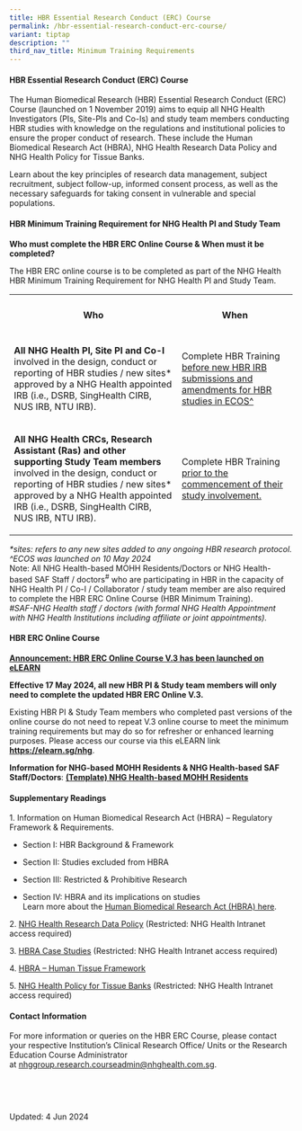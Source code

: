 ```yaml
---
title: HBR Essential Research Conduct (ERC) Course
permalink: /hbr-essential-research-conduct-erc-course/
variant: tiptap
description: ""
third_nav_title: Minimum Training Requirements
---
```

<h4><strong>HBR Essential Research Conduct (ERC) Course</strong></h4>
<p>The Human Biomedical Research (HBR) Essential Research Conduct (ERC) Course
(launched on 1 November 2019) aims to equip all NHG Health Investigators
(PIs, Site-PIs and Co-Is) and study team members conducting HBR studies
with knowledge on the regulations and institutional policies to ensure
the proper conduct of research. These include the Human Biomedical Research
Act (HBRA), NHG Health Research Data Policy and NHG Health Policy for Tissue
Banks.</p>
<p>Learn about the key principles of research data management, subject recruitment,
subject follow-up, informed consent process, as well as the necessary safeguards
for taking consent in vulnerable and special populations.</p>
<p></p>
<h4><strong>HBR Minimum Training Requirement for NHG Health PI and Study Team</strong></h4>
<p></p>
<p><strong>Who must complete the HBR ERC Online Course &amp; When must it be completed?&nbsp;</strong>
</p>
<p>The HBR ERC online course is to be completed as part of the NHG Health
HBR Minimum Training Requirement for NHG Health PI and Study Team.</p>
<p></p>
<table style="minWidth: 50px">
<colgroup>
<col>
<col>
</colgroup>
<tbody>
<tr>
<th rowspan="1" colspan="1">
<h4>Who</h4>
</th>
<th rowspan="1" colspan="1">
<h4>When</h4>
</th>
</tr>
<tr>
<td rowspan="1" colspan="1">
<p><strong>All NHG Health PI, Site PI and Co-I</strong> involved in the design,
conduct or reporting of HBR studies / new sites* approved by a NHG Health
appointed IRB (i.e., DSRB, SingHealth CIRB, NUS IRB, NTU IRB).</p>
</td>
<td rowspan="1" colspan="1">
<p>Complete HBR Training <u>before new HBR IRB submissions and amendments for HBR studies in ECOS^</u>
</p>
</td>
</tr>
<tr>
<td rowspan="1" colspan="1">
<p><strong>All NHG Health CRCs, Research Assistant (Ras) and other supporting Study Team members</strong> involved
in the design, conduct or reporting of HBR studies / new sites* approved
by a NHG Health appointed IRB (i.e., DSRB, SingHealth CIRB, NUS IRB, NTU
IRB).</p>
</td>
<td rowspan="1" colspan="1">
<p>Complete HBR Training <u>prior to the commencement of their study involvement.</u>
</p>
</td>
</tr>
</tbody>
</table>
<p></p>
<p></p>
<p><em>*sites: refers to any new sites added to any ongoing HBR research protocol.</em>
<br><em>^ECOS was launched on 10 May 2024</em>
<br>Note: All NHG Health-based MOHH Residents/Doctors or NHG Health-based
SAF Staff / doctors<sup>#</sup> who are participating in HBR in the capacity
of NHG Health PI / Co-I / Collaborator / study team member are also required
to complete the HBR ERC Online Course (HBR Minimum Training).
<br><em>#SAF-NHG Health staff / doctors (with formal NHG Health Appointment with NHG Health Institutions including affiliate or joint appointments).</em>
</p>
<p></p>
<h4><strong>HBR ERC Online Course</strong></h4>
<p><strong><u>Announcement: HBR ERC Online Course V.3 has been launched on eLEARN</u>&nbsp;</strong>
</p>
<p><strong>Effective 17 May 2024, all new HBR PI &amp; Study team members will only need to complete the updated HBR ERC Online V.3.</strong>
</p>
<p>Existing HBR PI &amp;&nbsp;Study Team members who completed past versions
of the online course do not need to repeat V.3 online course to meet the
minimum training requirements but may do so for refresher or enhanced learning
purposes. Please access our course via this eLEARN link <strong><a href="https://elearn.sg/nhg" rel="noopener noreferrer nofollow" target="_blank"><u>https://elearn.sg/nhg</u></a></strong>.</p>
<p><strong>Information for NHG-based MOHH Residents &amp; NHG Health-based SAF Staff/Doctors</strong>:&nbsp;<strong><a href="/files/Minimum Training/nhg_based_mohh_template_access_request_to_hbr_erc_online_guide.pdf" rel="noopener noreferrer nofollow" target="_blank"><u>(Template) NHG Health-based MOHH Residents</u></a></strong>
</p>
<h4><strong>Supplementary Readings</strong></h4>
<p>1. Information on Human Biomedical Research Act (HBRA) – Regulatory Framework
&amp; Requirements.</p>
<ul data-tight="true" class="tight">
<li>
<p>Section I: HBR Background &amp; Framework</p>
</li>
<li>
<p>Section II: Studies excluded from HBRA</p>
</li>
<li>
<p>Section III: Restricted &amp; Prohibitive Research</p>
</li>
<li>
<p>Section IV: HBRA and its implications on studies
<br>Learn more about the <a href="/hbra/" rel="noopener nofollow" target="_blank">Human Biomedical Research Act (HBRA) here</a>.</p>
</li>
</ul>
<p></p>
<p>2. <a href="https://mynhg.nhg.com.sg/dept/RCU/_layouts/15/guestaccess.aspx?guestaccesstoken=XC9ggDdEPOhpEigbLRsiwZizHnKf%2bY4upemhGy1f42s%3d&amp;docid=2_1eb0c7282f05d4fb3a1be2c45ded95369&amp;rev=1" rel="noopener nofollow" target="_blank">NHG Health Research Data Policy</a> (Restricted:
NHG Health Intranet access required)</p>
<p>3. <a href="https://mynhg.nhg.com.sg/dept/rcu/Pages/default.aspx?RootFolder=%2Fdept%2FRCU%2FShared%20Library%2FResearch%20Institution%2FCase%20Studies&amp;FolderCTID=0x0120006458C236C56B394AB53516C7CD66C829&amp;View=%7B8FB03BD4%2DCDE4%2D456E%2DA78B%2D67D4FDD0F84E%7D" rel="noopener nofollow" target="_blank">HBRA Case Studies</a> (Restricted:
NHG Health Intranet access required)</p>
<p>4. <a href="/tissue-governance/" rel="noopener nofollow" target="_blank">HBRA – Human Tissue Framework</a>
</p>
<p>5. <a href="https://mynhg.nhg.com.sg/dept/RCU/_layouts/15/guestaccess.aspx?guestaccesstoken=TOWwLxxqKgiYSOah%2bHdecyAt2c%2fOiTIwyrGz3yVTTek%3d&amp;docid=2_1bb1f0d446b0c4ac8b6c75d1426a58b3e&amp;rev=1" rel="noopener nofollow" target="_blank">NHG Health Policy for Tissue Banks</a> (Restricted:
NHG Health Intranet access required)</p>
<p></p>
<h4><strong>Contact Information</strong></h4>
<p>For more information or queries on the HBR ERC Course, please contact
your respective Institution’s Clinical Research Office/ Units or the Research
Education Course Administrator at&nbsp;<a href="mailto:nhggroup.research.courseadmin@nhghealth.com.sg" rel="noopener noreferrer nofollow" target="_blank">nhggroup.research.courseadmin@nhghealth.com.sg</a>.</p>
<p>&nbsp;</p>
<p>&nbsp;</p>
<p>Updated: 4 Jun 2024&nbsp;</p>